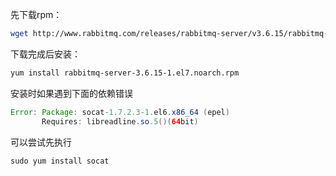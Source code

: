 先下载rpm：
```bash
wget http://www.rabbitmq.com/releases/rabbitmq-server/v3.6.15/rabbitmq-server-3.6.15-1.el7.noarch.rpm
```

下载完成后安装：
```bash
yum install rabbitmq-server-3.6.15-1.el7.noarch.rpm
```

安装时如果遇到下面的依赖错误
```java
Error: Package: socat-1.7.2.3-1.el6.x86_64 (epel)
       Requires: libreadline.so.5()(64bit)
```

可以尝试先执行
```java
sudo yum install socat
```